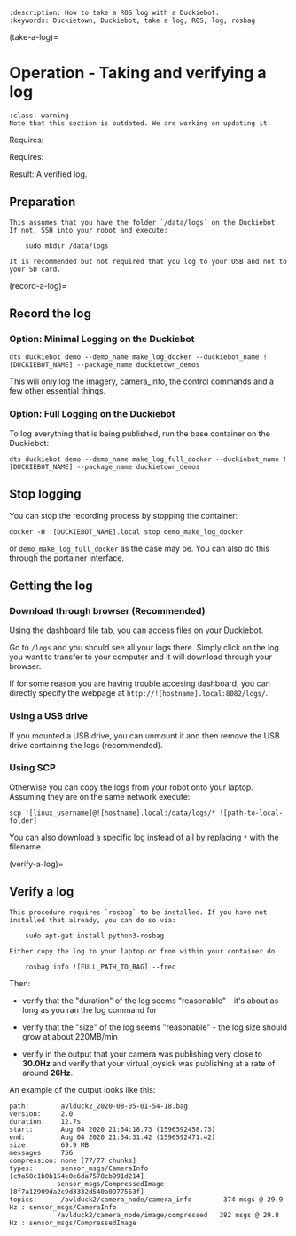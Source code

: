 ```{seo}
:description: How to take a ROS log with a Duckiebot.
:keywords: Duckietown, Duckiebot, take a log, ROS, log, rosbag
```

(take-a-log)=
# Operation - Taking and verifying a log  
 
```{admonition} This section is outdated
:class: warning
Note that this section is outdated. We are working on updating it.
```

Requires: [](rc-control)

Requires: [](camera-calib)

Result: A verified log.
 
## Preparation

```{note}
This assumes that you have the folder `/data/logs` on the Duckiebot. 
If not, SSH into your robot and execute:

    sudo mkdir /data/logs

```

```{note}
It is recommended but not required that you log to your USB and not to your SD card.
```

<!-- See: To mount your USB see [here](+software_reference#mounting-usb). -->

(record-a-log)=
## Record the log

### Option: Minimal Logging on the Duckiebot

```shell
dts duckiebot demo --demo_name make_log_docker --duckiebot_name ![DUCKIEBOT_NAME] --package_name duckietown_demos
```

This will only log the imagery, camera_info, the control commands and a few other essential things.

### Option: Full Logging on the Duckiebot

To log everything that is being published, run the base container on the Duckiebot:

```shell
dts duckiebot demo --demo_name make_log_full_docker --duckiebot_name ![DUCKIEBOT_NAME] --package_name duckietown_demos
```
## Stop logging

You can stop the recording process by stopping the container:

```shell
docker -H ![DUCKIEBOT_NAME].local stop demo_make_log_docker
```
or `demo_make_log_full_docker` as the case may be. You can also do this through the portainer interface.

## Getting the log

### Download through browser (Recommended)

Using the dashboard file tab, you can access files on your Duckiebot.

<!--

For more information about the files tab, see [here](#dashboard-tutorial-files).

-->

Go to `/logs` and you should see all your logs there. Simply click on the log you want to transfer to your computer and it will download through your browser.

If for some reason you are having trouble accesing dashboard, you can directly specify the webpage at `http://![hostname].local:8082/logs/`.

### Using a USB drive

If you mounted a USB drive, you can unmount it and then remove the USB drive containing the logs (recommended).

<!-- See: For unmounting instructions see [here](+software_reference#mounting-usb) -->

### Using SCP

Otherwise you can copy the logs from your robot onto your laptop. Assuming they are on the same network execute:

    scp ![linux_username]@![hostname].local:/data/logs/* ![path-to-local-folder]

You can also download a specific log instead of all by replacing `*` with the filename.

(verify-a-log)=
## Verify a log 

```{note}
This procedure requires `rosbag` to be installed. If you have not installed that already, you can do so via:

    sudo apt-get install python3-rosbag

Either copy the log to your laptop or from within your container do

    rosbag info ![FULL_PATH_TO_BAG] --freq
```

Then:

- verify that the "duration" of the log seems "reasonable" - it's about as long as you ran the log command for

- verify that the "size" of the log seems "reasonable" - the log size should grow at about 220MB/min

- verify in the output that your camera was publishing very close to **30.0Hz** and verify that your virtual joysick was publishing at a rate of around **26Hz**.

An example of the output looks like this:

    path:        avlduck2_2020-08-05-01-54-18.bag
    version:     2.0
    duration:    12.7s
    start:       Aug 04 2020 21:54:18.73 (1596592458.73)
    end:         Aug 04 2020 21:54:31.42 (1596592471.42)
    size:        69.9 MB
    messages:    756
    compression: none [77/77 chunks]
    types:       sensor_msgs/CameraInfo      [c9a58c1b0b154e0e6da7578cb991d214]
                sensor_msgs/CompressedImage [8f7a12909da2c9d3332d540a0977563f]
    topics:      /avlduck2/camera_node/camera_info        374 msgs @ 29.9 Hz : sensor_msgs/CameraInfo     
                /avlduck2/camera_node/image/compressed   382 msgs @ 29.8 Hz : sensor_msgs/CompressedImage

